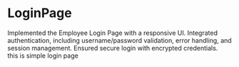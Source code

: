 # LoginPage
Implemented the Employee Login Page with a responsive UI. Integrated authentication, including username/password validation, error handling, and session management. Ensured secure login with encrypted credentials.
<br>
this is simple login page
